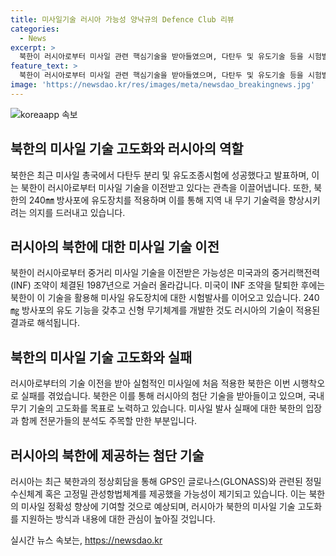 ```yaml
---
title: 미사일기술 러시아 가능성 양낙규의 Defence Club 리뷰
categories:
  - News
excerpt: >
  북한이 러시아로부터 미사일 관련 핵심기술을 받아들였으며, 다탄두 및 유도기술 등을 시험발사하고 있는 것으로 알려졌다. 북한은 27일 전날 발사한 탄도미사일에 대한 분석에서, 다탄두 능력 확보를 위한 시험발사를 했고, 미사일은 여러 목표를 정확히 공격할 수 있을 것으로 예상된다. 러시아는 북한에 미사일 기술을 전달했을 가능성이 크며, 북한은 최근 유도 기능을 갖춘 신형 240㎜ 방사포 포탄을 개발하고 시험사격을 진행했다. 북한이 이러한 기술을 활용해 미사일 유도장치에 대한 시험발사를 이어왔으며, 러시아 수출을 염두에 둔 것으로 분석된다.
feature_text: >
  북한이 러시아로부터 미사일 관련 핵심기술을 받아들였으며, 다탄두 및 유도기술 등을 시험발사하고 있는 것으로 알려졌다. 북한은 27일 전날 발사한 탄도미사일에 대한 분석에서, 다탄두 능력 확보를 위한 시험발사를 했고, 미사일은 여러 목표를 정확히 공격할 수 있을 것으로 예상된다. 러시아는 북한에 미사일 기술을 전달했을 가능성이 크며, 북한은 최근 유도 기능을 갖춘 신형 240㎜ 방사포 포탄을 개발하고 시험사격을 진행했다. 북한이 이러한 기술을 활용해 미사일 유도장치에 대한 시험발사를 이어왔으며, 러시아 수출을 염두에 둔 것으로 분석된다.
image: 'https://newsdao.kr/res/images/meta/newsdao_breakingnews.jpg'
---
```


<p><img src="https://newsdao.kr/res/images/meta/newsdao_breakingnews.jpg" alt="koreaapp 속보" /></p>

<h2 data-ke-size="size26">북한의 미사일 기술 고도화와 러시아의 역할</h2>

<p data-ke-size="size16">북한은 최근 미사일 총국에서 다탄두 분리 및 유도조종시험에 성공했다고 발표하며, 이는 북한이 러시아로부터 미사일 기술을 이전받고 있다는 관측을 이끌어냅니다. 또한, 북한의 240㎜ 방사포에 유도장치를 적용하며 이를 통해 지역 내 무기 기술력을 향상시키려는 의지를 드러내고 있습니다.</p>

<h2 data-ke-size="size26">러시아의 북한에 대한 미사일 기술 이전</h2>

<p data-ke-size="size16">북한이 러시아로부터 중거리 미사일 기술을 이전받은 가능성은 미국과의 중거리핵전력(INF) 조약이 체결된 1987년으로 거슬러 올라갑니다. 미국이 INF 조약을 탈퇴한 후에는 북한이 이 기술을 활용해 미사일 유도장치에 대한 시험발사를 이어오고 있습니다. 240㎎ 방사포의 유도 기능을 갖추고 신형 무기체계를 개발한 것도 러시아의 기술이 적용된 결과로 해석됩니다.</p>

<h2 data-ke-size="size26">북한의 미사일 기술 고도화와 실패</h2>

<p data-ke-size="size16">러시아로부터의 기술 이전을 받아 실험적인 미사일에 처음 적용한 북한은 이번 시행착오로 실패를 겪었습니다. 북한은 이를 통해 러시아의 첨단 기술을 받아들이고 있으며, 국내 무기 기술의 고도화를 목표로 노력하고 있습니다. 미사일 발사 실패에 대한 북한의 입장과 함께 전문가들의 분석도 주목할 만한 부분입니다.</p>

<h2 data-ke-size="size26">러시아의 북한에 제공하는 첨단 기술</h2>

<p data-ke-size="size16">러시아는 최근 북한과의 정상회담을 통해 GPS인 글로나스(GLONASS)와 관련된 정밀수신체계 혹은 고정밀 관성항법체계를 제공했을 가능성이 제기되고 있습니다. 이는 북한의 미사일 정확성 향상에 기여할 것으로 예상되며, 러시아가 북한의 미사일 기술 고도화를 지원하는 방식과 내용에 대한 관심이 높아질 것입니다.</p>
실시간 뉴스 속보는, <a href="https://newsdao.kr" rel="dofollow">https://newsdao.kr</a>


